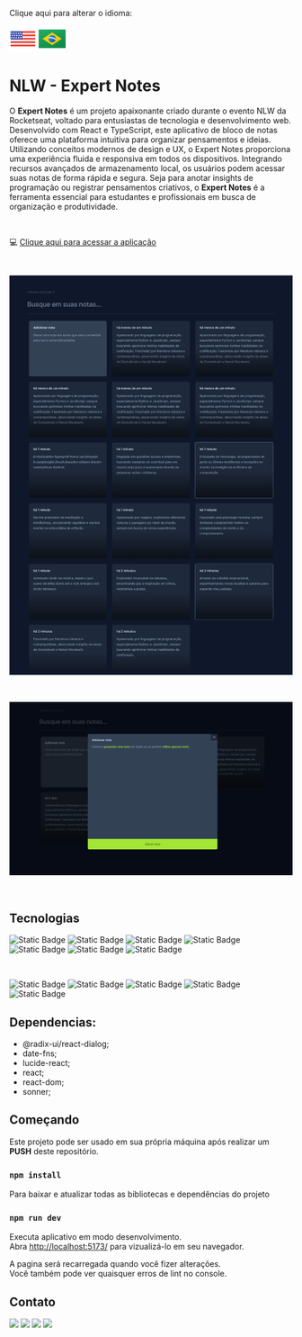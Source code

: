 Clique aqui para alterar o idioma:

[![flag-eua](./src/img/eua.png)](./REDME.md) [![flag-brasil](./src/img/brasil.png)](./REDME-pt-br.md)

# NLW - Expert Notes

O **Expert Notes** é um projeto apaixonante criado durante o evento NLW da Rocketseat, voltado para entusiastas de tecnologia e desenvolvimento web. Desenvolvido com React e TypeScript, este aplicativo de bloco de notas oferece uma plataforma intuitiva para organizar pensamentos e ideias. Utilizando conceitos modernos de design e UX, o Expert Notes proporciona uma experiência fluida e responsiva em todos os dispositivos. Integrando recursos avançados de armazenamento local, os usuários podem acessar suas notas de forma rápida e segura. Seja para anotar insights de programação ou registrar pensamentos criativos, o **Expert Notes** é a ferramenta essencial para estudantes e profissionais em busca de organização e produtividade.

<br>

:computer: [Clique aqui para acessar a aplicação](https://nlw-expert-notes-zeta-rust.vercel.app/)

<br>

![nlw-expert-notes](./src/img/expertNotes.png)

<br>

![nlw-expert-notes2](./src/img/expertNotes2.png)

<br>

## Tecnologias

![Static Badge](https://img.shields.io/badge/React-242424?style=for-the-badge&logo=react&logoColor=00d9ff&labelColor=242424)
![Static Badge](https://img.shields.io/badge/JavaScript-242424?style=for-the-badge&logo=javascript&logoColor=ffff00&labelColor=242424)
![Static Badge](https://img.shields.io/badge/TypeScript-007acc?style=for-the-badge&logo=typescript&logoColor=fff&labelColor=007acc)
![Static Badge](https://img.shields.io/badge/HTML5-ec6231?style=for-the-badge&logo=html5&logoColor=fff&labelColor=ec6231)
![Static Badge](https://img.shields.io/badge/CSS-007acc?style=for-the-badge&logo=css3&logoColor=fff&labelColor=007acc)
![Static Badge](https://img.shields.io/badge/Vite-993399?style=for-the-badge&logo=vite&logoColor=ffff00&labelColor=993399)
![Static Badge](https://img.shields.io/badge/Tailwindcss-93c5fd?style=for-the-badge&logo=tailwindcss&logoColor=242424&labelColor=93c5fd)

<br>

![Static Badge](https://img.shields.io/badge/npm-FF0000?style=for-the-badge&logo=npm&logoColor=fff&labelColor=FF0000)
![Static Badge](https://img.shields.io/badge/vscode-007acc?style=for-the-badge&logo=visualstudio&logoColor=fff&labelColor=007acc)
![Static Badge](https://img.shields.io/badge/github-242424?style=for-the-badge&logo=github&logoColor=fff&labelColor=242424)
![Static Badge](https://img.shields.io/badge/Git-ec6231?style=for-the-badge&logo=git&logoColor=fff&labelColor=ec6231)
![Static Badge](https://img.shields.io/badge/vercel-242424?style=for-the-badge&logo=vercel&logoColor=fff&labelColor=242424)

## Dependencias:

- @radix-ui/react-dialog;
- date-fns;
- lucide-react;
- react;
- react-dom;
- sonner;

## Começando

Este projeto pode ser usado em sua própria máquina após realizar um **PUSH** deste repositório.

### `npm install`

Para baixar e atualizar todas as bibliotecas e dependências do projeto

### `npm run dev`

Executa aplicativo em modo desenvolvimento.\
Abra [http://localhost:5173/](http://localhost:5173/) para vizualizá-lo em seu navegador.

A pagina será recarregada quando você fizer alterações.\
Você também pode ver quaisquer erros de lint no console.

## Contato

<div>
  <a href="https://portfolio-ten-lime-67.vercel.app/" target="_blank"><img src="https://img.shields.io/badge/portifolio-FF0000?style=for-the-badge&logo=unitednations&logoColor=white" target="_blank"></a>
  <a href="https://instagram.com/" target="_blank"><img src="https://img.shields.io/badge/-Instagram-%23E4405F?style=for-the-badge&logo=instagram&logoColor=white" target="_blank"></a> 
  <a href = "mailto:riccettodev@gmail.com"><img src="https://img.shields.io/badge/-Gmail-%23333?style=for-the-badge&logo=gmail&logoColor=white" target="_blank"></a>
  <a href="https://www.linkedin.com/in/eduardo-peixoto-riccetto-094a53a2/" target="_blank"><img src="https://img.shields.io/badge/-LinkedIn-%230077B5?style=for-the-badge&logo=linkedin&logoColor=white" target="_blank"></a> 
</div>
